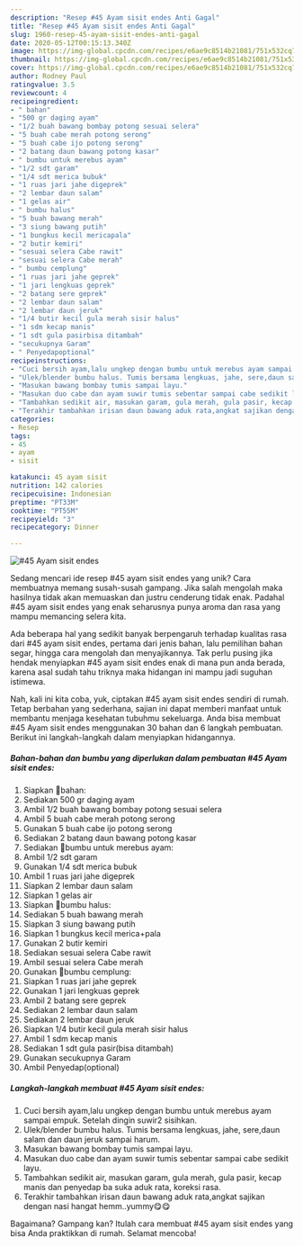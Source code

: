 ```yaml
---
description: "Resep #45 Ayam sisit endes Anti Gagal"
title: "Resep #45 Ayam sisit endes Anti Gagal"
slug: 1960-resep-45-ayam-sisit-endes-anti-gagal
date: 2020-05-12T00:15:13.340Z
image: https://img-global.cpcdn.com/recipes/e6ae9c8514b21081/751x532cq70/45-ayam-sisit-endes-foto-resep-utama.jpg
thumbnail: https://img-global.cpcdn.com/recipes/e6ae9c8514b21081/751x532cq70/45-ayam-sisit-endes-foto-resep-utama.jpg
cover: https://img-global.cpcdn.com/recipes/e6ae9c8514b21081/751x532cq70/45-ayam-sisit-endes-foto-resep-utama.jpg
author: Rodney Paul
ratingvalue: 3.5
reviewcount: 4
recipeingredient:
- " bahan"
- "500 gr daging ayam"
- "1/2 buah bawang bombay potong sesuai selera"
- "5 buah cabe merah potong serong"
- "5 buah cabe ijo potong serong"
- "2 batang daun bawang potong kasar"
- " bumbu untuk merebus ayam"
- "1/2 sdt garam"
- "1/4 sdt merica bubuk"
- "1 ruas jari jahe digeprek"
- "2 lembar daun salam"
- "1 gelas air"
- " bumbu halus"
- "5 buah bawang merah"
- "3 siung bawang putih"
- "1 bungkus kecil mericapala"
- "2 butir kemiri"
- "sesuai selera Cabe rawit"
- "sesuai selera Cabe merah"
- " bumbu cemplung"
- "1 ruas jari jahe geprek"
- "1 jari lengkuas geprek"
- "2 batang sere geprek"
- "2 lembar daun salam"
- "2 lembar daun jeruk"
- "1/4 butir kecil gula merah sisir halus"
- "1 sdm kecap manis"
- "1 sdt gula pasirbisa ditambah"
- "secukupnya Garam"
- " Penyedapoptional"
recipeinstructions:
- "Cuci bersih ayam,lalu ungkep dengan bumbu untuk merebus ayam sampai empuk. Setelah dingin suwir2 sisihkan."
- "Ulek/blender bumbu halus. Tumis bersama lengkuas, jahe, sere,daun salam dan daun jeruk sampai harum."
- "Masukan bawang bombay tumis sampai layu."
- "Masukan duo cabe dan ayam suwir tumis sebentar sampai cabe sedikit layu."
- "Tambahkan sedikit air, masukan garam, gula merah, gula pasir, kecap manis dan penyedap ba suka aduk rata, koreksi rasa."
- "Terakhir tambahkan irisan daun bawang aduk rata,angkat sajikan dengan nasi hangat hemm..yummy😋😋"
categories:
- Resep
tags:
- 45
- ayam
- sisit

katakunci: 45 ayam sisit 
nutrition: 142 calories
recipecuisine: Indonesian
preptime: "PT33M"
cooktime: "PT55M"
recipeyield: "3"
recipecategory: Dinner

---
```



![#45 Ayam sisit endes](https://img-global.cpcdn.com/recipes/e6ae9c8514b21081/751x532cq70/45-ayam-sisit-endes-foto-resep-utama.jpg)

Sedang mencari ide resep #45 ayam sisit endes yang unik? Cara membuatnya memang susah-susah gampang. Jika salah mengolah maka hasilnya tidak akan memuaskan dan justru cenderung tidak enak. Padahal #45 ayam sisit endes yang enak seharusnya punya aroma dan rasa yang mampu memancing selera kita.

Ada beberapa hal yang sedikit banyak berpengaruh terhadap kualitas rasa dari #45 ayam sisit endes, pertama dari jenis bahan, lalu pemilihan bahan segar, hingga cara mengolah dan menyajikannya. Tak perlu pusing jika hendak menyiapkan #45 ayam sisit endes enak di mana pun anda berada, karena asal sudah tahu triknya maka hidangan ini mampu jadi suguhan istimewa.




Nah, kali ini kita coba, yuk, ciptakan #45 ayam sisit endes sendiri di rumah. Tetap berbahan yang sederhana, sajian ini dapat memberi manfaat untuk membantu menjaga kesehatan tubuhmu sekeluarga. Anda bisa membuat #45 Ayam sisit endes menggunakan 30 bahan dan 6 langkah pembuatan. Berikut ini langkah-langkah dalam menyiapkan hidangannya.

<!--inarticleads1-->

##### Bahan-bahan dan bumbu yang diperlukan dalam pembuatan #45 Ayam sisit endes:

1. Siapkan  🍒bahan:
1. Sediakan 500 gr daging ayam
1. Ambil 1/2 buah bawang bombay potong sesuai selera
1. Ambil 5 buah cabe merah potong serong
1. Gunakan 5 buah cabe ijo potong serong
1. Sediakan 2 batang daun bawang potong kasar
1. Sediakan  🍒bumbu untuk merebus ayam:
1. Ambil 1/2 sdt garam
1. Gunakan 1/4 sdt merica bubuk
1. Ambil 1 ruas jari jahe digeprek
1. Siapkan 2 lembar daun salam
1. Siapkan 1 gelas air
1. Siapkan  🍒bumbu halus:
1. Sediakan 5 buah bawang merah
1. Siapkan 3 siung bawang putih
1. Siapkan 1 bungkus kecil merica+pala
1. Gunakan 2 butir kemiri
1. Sediakan sesuai selera Cabe rawit
1. Ambil sesuai selera Cabe merah
1. Gunakan  🍒bumbu cemplung:
1. Siapkan 1 ruas jari jahe geprek
1. Gunakan 1 jari lengkuas geprek
1. Ambil 2 batang sere geprek
1. Sediakan 2 lembar daun salam
1. Sediakan 2 lembar daun jeruk
1. Siapkan 1/4 butir kecil gula merah sisir halus
1. Ambil 1 sdm kecap manis
1. Sediakan 1 sdt gula pasir(bisa ditambah)
1. Gunakan secukupnya Garam
1. Ambil  Penyedap(optional)




<!--inarticleads2-->

##### Langkah-langkah membuat #45 Ayam sisit endes:

1. Cuci bersih ayam,lalu ungkep dengan bumbu untuk merebus ayam sampai empuk. Setelah dingin suwir2 sisihkan.
1. Ulek/blender bumbu halus. Tumis bersama lengkuas, jahe, sere,daun salam dan daun jeruk sampai harum.
1. Masukan bawang bombay tumis sampai layu.
1. Masukan duo cabe dan ayam suwir tumis sebentar sampai cabe sedikit layu.
1. Tambahkan sedikit air, masukan garam, gula merah, gula pasir, kecap manis dan penyedap ba suka aduk rata, koreksi rasa.
1. Terakhir tambahkan irisan daun bawang aduk rata,angkat sajikan dengan nasi hangat hemm..yummy😋😋




Bagaimana? Gampang kan? Itulah cara membuat #45 ayam sisit endes yang bisa Anda praktikkan di rumah. Selamat mencoba!
